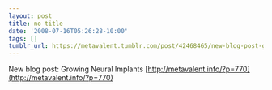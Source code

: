 ```yaml
---
layout: post
title: no title
date: '2008-07-16T05:26:28-10:00'
tags: []
tumblr_url: https://metavalent.tumblr.com/post/42468465/new-blog-post-growing-neural-implants
---
```

New blog post: Growing Neural Implants [http://metavalent.info/?p=770](http://metavalent.info/?p=770)


